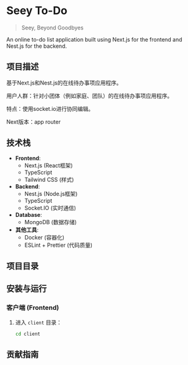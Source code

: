 # Seey To-Do

> Seey, Beyond Goodbyes

An online to-do list application built using Next.js for the frontend and Nest.js for the backend.


## 项目描述

基于Next.js和Nest.js的在线待办事项应用程序。

用户人群：针对小团体（例如家庭、团队）的在线待办事项应用程序。

特点：使用socket.io进行协同编辑。

Next版本：app router

## 技术栈

- **Frontend**: 
  - Next.js (React框架)
  - TypeScript
  - Tailwind CSS (样式)
- **Backend**: 
  - Nest.js (Node.js框架)
  - TypeScript
  - Socket.IO (实时通信)
- **Database**: 
  - MongoDB (数据存储)
- **其他工具**:
  - Docker (容器化)
  - ESLint + Prettier (代码质量)

## 项目目录


## 安装与运行

### 客户端 (Frontend)
1. 进入 `client` 目录：
   ```bash
   cd client

## 贡献指南
